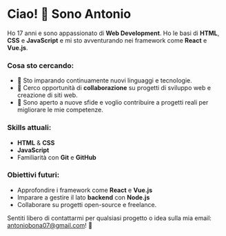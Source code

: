 # Ciao! 👋 Sono Antonio

Ho 17 anni e sono appassionato di **Web Development**. Ho le basi di **HTML**, **CSS** e **JavaScript** e mi sto avventurando nei framework come **React** e **Vue.js**.

### Cosa sto cercando:
- 🌱 Sto imparando continuamente nuovi linguaggi e tecnologie.
- 👯 Cerco opportunità di **collaborazione** su progetti di sviluppo web e creazione di siti web.
- 🚀 Sono aperto a nuove sfide e voglio contribuire a progetti reali per migliorare le mie competenze.

### Skills attuali:
- **HTML** & **CSS**
- **JavaScript**
- Familiarità con **Git** e **GitHub**

### Obiettivi futuri:
- Approfondire i framework come **React** e **Vue.js**
- Imparare a gestire il lato **backend** con **Node.js**
- Collaborare su progetti open-source e freelance.

Sentiti libero di contattarmi per qualsiasi progetto o idea sulla mia email: antoniobona07@gmail.com! 🚀
